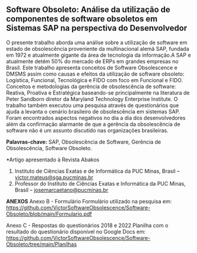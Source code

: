 Software Obsoleto: Análise da utilização de componentes de software obsoletos em Sistemas SAP na perspectiva do Desenvolvedor
---
O presente trabalho aborda uma análise sobre a utilização de software em estado de obsolescência proveniente da multinacional alemã SAP, fundada em 1972 e atualmente gigante da área de tecnologia da informação.A SAP e atualmente detém 50% do mercado de ERPs
em grandes empresas no Brasil. Este trabalho apresenta conceitos de Software Obsolescence e DMSMS assim como causas e efeitos da utilização de software obsoleto: Logística, Funcional, Tecnológica e FIDO com foco em Funcional e FIDO. Conceitos e metodologias da gerência de obsolescência de software: Reativa, Proativa e Estratégica baseando-se principalmente na literatura de Peter Sandborn diretor da Maryland Technology Enterprise Institute. O trabalho também executou uma pesquisa através de questionários que ajuda a levanta o cenário brasileiro de obsolescência em sistemas SAP. Foram encontrados aspectos negativos no dia a dia dos desenvolvedores além da confirmação alarmante de que a gerência da obsolescência de software não é um assunto discutido nas organizações brasileiras.

**Palavras-chave:** SAP, Obsolescência de Software, Gerência de Obsolescência, Software Obsoleto.

*Artigo apresentado à Revista Abakos

1. Instituto de Ciências Exatas e de Informática da PUC Minas, Brasil – victor.mateus@sga.pucminas.br
2. Professor do Instituto de Ciências Exatas e Informática da PUC Minas, Brasil – josemarcaetano@pucminas.br

**ANEXOS**
Anexo B - Formulário
Formulário utilizado na pesquisa em:\
<https://github.com/VictorSoftwareObsolescence/Software-Obsoleto/blob/main/Formulario.pdf>

Anexo C - Respostas do questionários 2018 e 2022
Planilha com o resultado do questionário disponível no Google Docs em:\
<https://github.com/VictorSoftwareObsolescence/Software-Obsoleto/tree/main/Planilhas>
